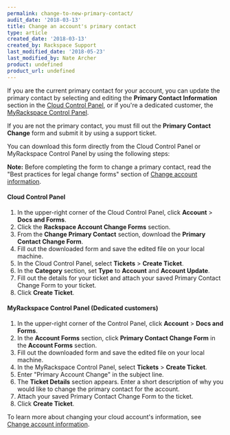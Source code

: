 ```yaml
---
permalink: change-to-new-primary-contact/
audit_date: '2018-03-13'
title: Change an account's primary contact
type: article
created_date: '2018-03-13'
created_by: Rackspace Support
last_modified_date: '2018-05-23'
last_modified_by: Nate Archer
product: undefined
product_url: undefined
---
```


If you are the current primary contact for your account, you can update the primary contact by selecting and editing the **Primary Contact Information** section in the [Cloud Control Panel](http://mycloud.rackspace.com), or if you're a dedicated customer, the [MyRackspace Control Panel](https://my.rackspace.com).

If you are not the primary contact, you must fill out the **Primary
Contact Change** form and submit it by using a support ticket.

You can download this form directly from the Cloud Control Panel or MyRackspace Control Panel by using the following steps:

**Note:** Before completing the form to change a primary contact, read the "Best practices for legal change forms" section of [Change account information](/how-to/change-account-information).

#### Cloud Control Panel

1. In the upper-right corner of the Cloud Control Panel, click **Account** > **Docs and Forms**.
2. Click the **Rackspace Account Change Forms** section.
3. From the **Change Primary Contact** section, download the **Primary Contact Change Form**.
4. Fill out the downloaded form and save the edited file on your local machine.
5. In the Cloud Control Panel, select **Tickets** > **Create Ticket**.
6. In the **Category** section, set **Type** to **Account** and **Account Update**.
7. Fill out the details for your ticket and attach your saved Primary Contact Change Form to your ticket.
8. Click **Create Ticket**.

#### MyRackspace Control Panel (Dedicated customers)

1. In the upper-right corner of the Control Panel, click **Account** > **Docs and Forms**.
2. In the **Account Forms** section, click **Primary Contact Change Form** in the **Account Forms** section.
3. Fill out the downloaded form and save the edited file on your local machine.
4. In the MyRackspace Control Panel, select **Tickets** > **Create Ticket**.
5. Enter "Primary Account Change" in the subject line.
6. The **Ticket Details** section appears. Enter a short description of why you would like to change the primary contact for the account.
7. Attach your saved Primary Contact Change Form to the ticket.
8. Click **Create Ticket**.

To learn more about changing your cloud account's information, see
[Change account information](/how-to/change-account-information).
